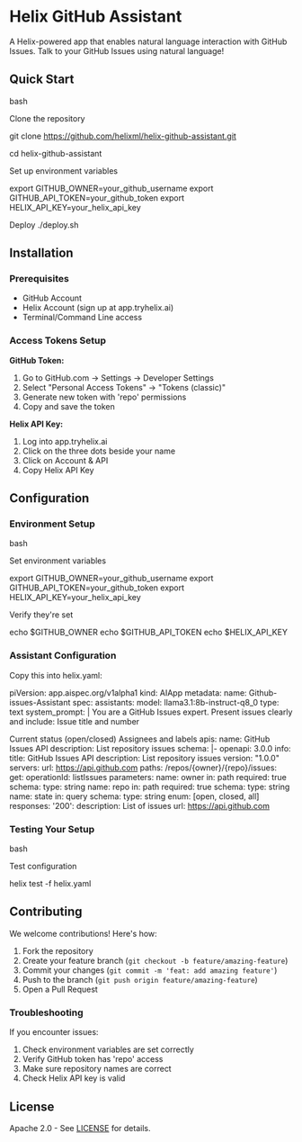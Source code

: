 # Helix GitHub Assistant

A Helix-powered app that enables natural language interaction with GitHub Issues. Talk to your GitHub Issues using natural language!

## Quick Start

bash

Clone the repository

git clone https://github.com/helixml/helix-github-assistant.git

cd helix-github-assistant


Set up environment variables

export GITHUB_OWNER=your_github_username
export GITHUB_API_TOKEN=your_github_token
export HELIX_API_KEY=your_helix_api_key

Deploy
./deploy.sh



## Installation

### Prerequisites
- GitHub Account
- Helix Account (sign up at app.tryhelix.ai)
- Terminal/Command Line access

### Access Tokens Setup
**GitHub Token:**
1. Go to GitHub.com → Settings → Developer Settings
2. Select "Personal Access Tokens" → "Tokens (classic)"
3. Generate new token with 'repo' permissions
4. Copy and save the token

**Helix API Key:**
1. Log into app.tryhelix.ai
2. Click on the three dots beside your name
3. Click on Account & API
4. Copy Helix API Key

## Configuration

### Environment Setup

bash

Set environment variables

export GITHUB_OWNER=your_github_username
export GITHUB_API_TOKEN=your_github_token
export HELIX_API_KEY=your_helix_api_key

Verify they're set

echo $GITHUB_OWNER
echo $GITHUB_API_TOKEN
echo $HELIX_API_KEY


### Assistant Configuration

Copy this into helix.yaml:

piVersion: app.aispec.org/v1alpha1
kind: AIApp
metadata:
name: Github-issues-Assistant
spec:
assistants:
model: llama3.1:8b-instruct-q8_0
type: text
system_prompt: |
You are a GitHub Issues expert. Present issues clearly and include:
Issue title and number

Current status (open/closed)
Assignees and labels
apis:
name: GitHub Issues API
description: List repository issues
schema: |-
openapi: 3.0.0
info:
title: GitHub Issues API
description: List repository issues
version: "1.0.0"
servers:
url: https://api.github.com
paths:
/repos/{owner}/{repo}/issues:
get:
operationId: listIssues
parameters:
name: owner
in: path
required: true
schema:
type: string
name: repo
in: path
required: true
schema:
type: string
name: state
in: query
schema:
type: string
enum: [open, closed, all]
responses:
'200':
description: List of issues
url: https://api.github.com

### Testing Your Setup

bash

Test configuration

helix test -f helix.yaml

## Contributing

We welcome contributions! Here's how:

1. Fork the repository
2. Create your feature branch (`git checkout -b feature/amazing-feature`)
3. Commit your changes (`git commit -m 'feat: add amazing feature'`)
4. Push to the branch (`git push origin feature/amazing-feature`)
5. Open a Pull Request

### Troubleshooting
If you encounter issues:
1. Check environment variables are set correctly
2. Verify GitHub token has 'repo' access
3. Make sure repository names are correct
4. Check Helix API key is valid

## License

Apache 2.0 - See [LICENSE](LICENSE) for details.

